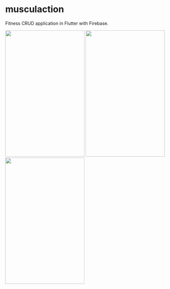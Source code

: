 # musculaction

Fitness CRUD application in Flutter with Firebase.

<img src="https://user-images.githubusercontent.com/35946656/174644849-459e46d3-57a3-4911-907b-ad35ae9847f8.png" width="250" height="400">

<img src="https://user-images.githubusercontent.com/35946656/174644968-a8f8bce8-0fee-4d68-9c71-fd4c7e70625b.png" width="250" height="400">

<img src="https://user-images.githubusercontent.com/35946656/174645059-00247820-84ea-4330-8d36-9d56ba69073a.png" width="250" height="400">
